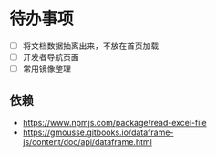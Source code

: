 # 待办事项

- [ ] 将文档数据抽离出来，不放在首页加载
- [ ] 开发者导航页面
- [ ] 常用镜像整理

## 依赖

- https://www.npmjs.com/package/read-excel-file
- https://gmousse.gitbooks.io/dataframe-js/content/doc/api/dataframe.html